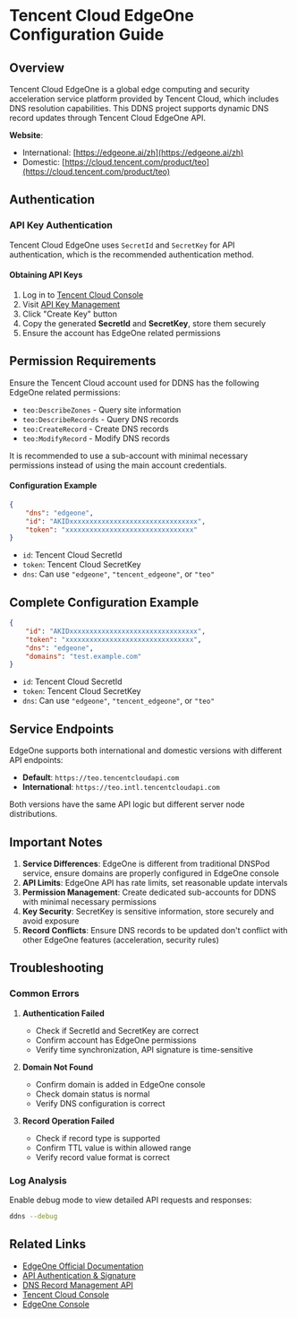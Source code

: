 # Tencent Cloud EdgeOne Configuration Guide

## Overview

Tencent Cloud EdgeOne is a global edge computing and security acceleration service platform provided by Tencent Cloud, which includes DNS resolution capabilities. This DDNS project supports dynamic DNS record updates through Tencent Cloud EdgeOne API.

**Website**: 
- International: [https://edgeone.ai/zh](https://edgeone.ai/zh)
- Domestic: [https://cloud.tencent.com/product/teo](https://cloud.tencent.com/product/teo)

## Authentication

### API Key Authentication

Tencent Cloud EdgeOne uses `SecretId` and `SecretKey` for API authentication, which is the recommended authentication method.

#### Obtaining API Keys

1. Log in to [Tencent Cloud Console](https://console.cloud.tencent.com/)
2. Visit [API Key Management](https://console.cloud.tencent.com/cam/capi)
3. Click "Create Key" button
4. Copy the generated **SecretId** and **SecretKey**, store them securely
5. Ensure the account has EdgeOne related permissions

## Permission Requirements

Ensure the Tencent Cloud account used for DDNS has the following EdgeOne related permissions:

- `teo:DescribeZones` - Query site information
- `teo:DescribeRecords` - Query DNS records
- `teo:CreateRecord` - Create DNS records  
- `teo:ModifyRecord` - Modify DNS records

It is recommended to use a sub-account with minimal necessary permissions instead of using the main account credentials.

#### Configuration Example

```json
{
    "dns": "edgeone",
    "id": "AKIDxxxxxxxxxxxxxxxxxxxxxxxxxxxxxxxx",
    "token": "xxxxxxxxxxxxxxxxxxxxxxxxxxxxxxxx"
}
```

- `id`: Tencent Cloud SecretId
- `token`: Tencent Cloud SecretKey
- `dns`: Can use `"edgeone"`, `"tencent_edgeone"`, or `"teo"`

## Complete Configuration Example

```json
{
    "id": "AKIDxxxxxxxxxxxxxxxxxxxxxxxxxxxxxxxx",
    "token": "xxxxxxxxxxxxxxxxxxxxxxxxxxxxxxxx",
    "dns": "edgeone",
    "domains": "test.example.com"
}
```

- `id`: Tencent Cloud SecretId
- `token`: Tencent Cloud SecretKey
- `dns`: Can use `"edgeone"`, `"tencent_edgeone"`, or `"teo"`

## Service Endpoints

EdgeOne supports both international and domestic versions with different API endpoints:

- **Default**: `https://teo.tencentcloudapi.com`
- **International**: `https://teo.intl.tencentcloudapi.com`

Both versions have the same API logic but different server node distributions.

## Important Notes

1. **Service Differences**: EdgeOne is different from traditional DNSPod service, ensure domains are properly configured in EdgeOne console
2. **API Limits**: EdgeOne API has rate limits, set reasonable update intervals
3. **Permission Management**: Create dedicated sub-accounts for DDNS with minimal necessary permissions
4. **Key Security**: SecretKey is sensitive information, store securely and avoid exposure
5. **Record Conflicts**: Ensure DNS records to be updated don't conflict with other EdgeOne features (acceleration, security rules)

## Troubleshooting

### Common Errors

1. **Authentication Failed**
   - Check if SecretId and SecretKey are correct
   - Confirm account has EdgeOne permissions
   - Verify time synchronization, API signature is time-sensitive

2. **Domain Not Found**
   - Confirm domain is added in EdgeOne console
   - Check domain status is normal
   - Verify DNS configuration is correct

3. **Record Operation Failed**
   - Check if record type is supported
   - Confirm TTL value is within allowed range
   - Verify record value format is correct

### Log Analysis

Enable debug mode to view detailed API requests and responses:

```bash
ddns --debug
```

## Related Links

- [EdgeOne Official Documentation](https://edgeone.ai/zh/document)
- [API Authentication & Signature](https://edgeone.ai/zh/document/50458)
- [DNS Record Management API](https://edgeone.ai/zh/document/50484)
- [Tencent Cloud Console](https://console.cloud.tencent.com/)
- [EdgeOne Console](https://console.tencentcloud.com/edgeone)